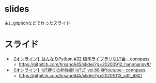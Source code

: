 # slides
主にgitpitchなどで作ったスライド

# スライド

- [【オンライン】はんなりPython #32 標準ライブラリなLT会 - connpass](https://hannari-python.connpass.com/event/183414/)
  - https://gitpitch.com/hrsano645/slides?p=20200912_hannnaripy#/
- [【オンライン】IoT縛りの勉強会! IoTLT vol.68 @Youtube - connpass](https://iotlt.connpass.com/event/189403/)
  - https://gitpitch.com/hrsano645/slides?p=20201013_iotlt_68#/